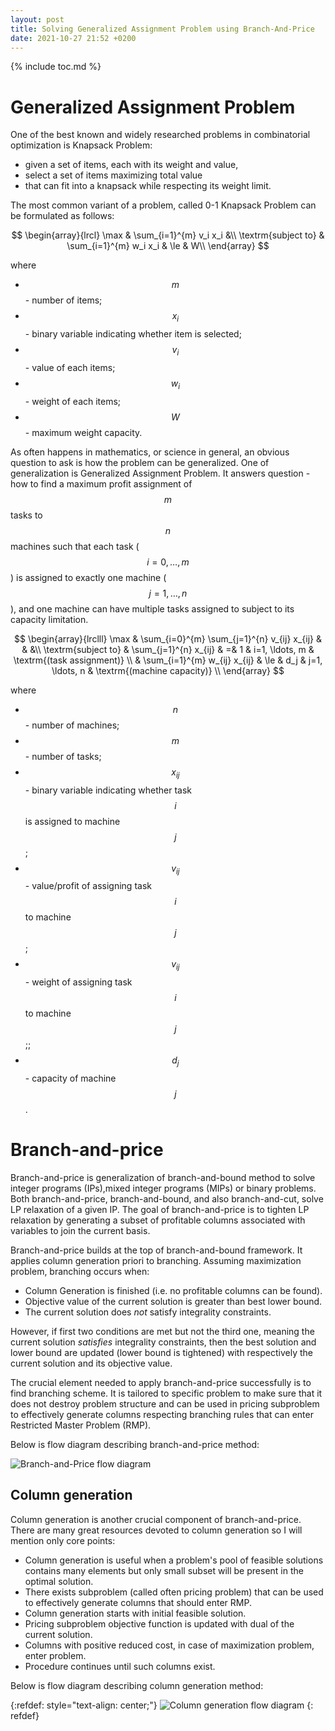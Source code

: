 ```yaml
---
layout: post
title: Solving Generalized Assignment Problem using Branch-And-Price
date: 2021-10-27 21:52 +0200
---
```




{% include toc.md %}

# Generalized Assignment Problem

One of the best known and widely researched problems in combinatorial optimization is Knapsack Problem: 
* given a set of items, each with its weight and value, 
* select a set of items maximizing total value
* that can fit into a knapsack while respecting its weight limit. 

The most common variant of a problem, called 0-1 Knapsack Problem can be formulated as follows:

$$
\begin{array}{lrcl}
\max & \sum_{i=1}^{m} v_i x_i &\\
\textrm{subject to} & \sum_{i=1}^{m} w_i x_i & \le & W\\
\end{array}
$$

where
* $$m$$  - number of items;
* $$x_i$$ - binary variable indicating whether item is selected;
* $$v_i$$ - value of each items;
* $$w_i$$ - weight of each items;
* $$W$$ - maximum weight capacity.


As often happens in mathematics, or science in general, an obvious question to ask is how the problem can be generalized. One of generalization is Generalized Assignment Problem. It answers question - how to find a maximum profit assignment of $$m$$ tasks to $$n$$ machines such that each task ($$i=0, \ldots, m$$) is assigned to exactly one machine ($$j=1, \ldots, n$$), and one machine can have multiple tasks assigned to subject to its capacity limitation.

$$
\begin{array}{lrclll}
\max & \sum_{i=0}^{m} \sum_{j=1}^{n} v_{ij} x_{ij} & & &\\
\textrm{subject to} & \sum_{j=1}^{n} x_{ij} & =& 1 & i=1, \ldots, m & \textrm{(task assignment)} \\
 & \sum_{i=1}^{m} w_{ij} x_{ij} & \le & d_j & j=1, \ldots, n & \textrm{(machine capacity)} \\
\end{array}
$$

where
* $$n$$  - number of machines;
* $$m$$  - number of tasks;
* $$x_{ij}$$ - binary variable indicating whether task $$i$$ is assigned to machine $$j$$;
* $$v_{ij}$$ - value/profit of assigning task $$i$$ to machine $$j$$;
* $$v_{ij}$$ - weight of assigning task $$i$$ to machine $$j$$;;
* $$d_j$$ - capacity of machine $$j$$.

# Branch-and-price

Branch-and-price is generalization of branch-and-bound method to solve integer programs (IPs),mixed integer programs (MIPs) or binary problems. Both branch-and-price, branch-and-bound, and also branch-and-cut, solve LP relaxation of a given IP. The goal of branch-and-price is to tighten LP relaxation by generating a subset of profitable columns associated with variables to join the current basis.

Branch-and-price builds at the top of branch-and-bound framework. It applies column generation priori to branching. Assuming maximization problem, branching occurs when:
 * Column Generation is finished (i.e. no profitable columns can be found).
 * Objective value of the current solution is greater than best lower bound.
 * The current solution does *not* satisfy integrality constraints.
 
However, if first two conditions are met but not the third one, meaning the current solution *satisfies* integrality constraints, then the best solution and lower bound are updated (lower bound is tightened) with respectively the current solution and its objective value.

The crucial element needed to apply branch-and-price successfully is to find branching scheme. It is tailored to specific problem to make sure that it does not destroy problem structure and can be used in pricing subproblem to effectively generate columns respecting branching rules that can enter Restricted Master Problem (RMP).

Below is flow diagram describing branch-and-price method:

![Branch-and-Price flow diagram]({{site.baseurl}}/assets/images/2021/OCT/branch-and-price-flow-chart.png)

## Column generation

Column generation is another crucial component of branch-and-price. There are many great resources devoted to column generation so I will mention only core points:

* Column generation is useful when a problem's pool of feasible solutions contains many elements but only small subset will be present in the optimal solution.
* There exists subproblem (called often pricing problem) that can be used to effectively generate columns that should enter RMP.
* Column generation starts with initial feasible solution.
* Pricing subproblem objective function is updated with dual of the current solution.
* Columns with positive reduced cost, in case of maximization problem, enter problem.
* Procedure continues until such columns exist.

Below is flow diagram describing column generation method:

{:refdef: style="text-align: center;"}
![Column generation flow diagram]({{site.baseurl}}/assets/images/2021/OCT/column-generation-flow-diagram.png)
{: refdef}